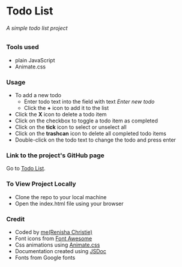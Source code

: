 # Todo List
###### A simple todo list project

### Tools used
- plain JavaScript
- Animate.css

### Usage
- To add a new todo
  - Enter todo text into the field with text *Enter new todo*
  - Click the **+** icon to add it to the list
- Click the **X** icon to delete a todo item
- Click on the checkbox to toggle a todo item as completed
- Click on the **tick** icon to select or unselect all
- Click on the **trashcan** icon to delete all completed todo items
- Double-click on the todo text to change the todo and press enter

### Link to the project's GitHub page
Go to [Todo List](https://crisner.github.io/todo-list/).

### To View Project Locally
- Clone the repo to your local machine
- Open the index.html file using your browser

### Credit
- Coded by [me(Renisha Christie)](http://www.renishachristie.com)
- Font icons from [Font Awesome](https://fontawesome.com/icons?d=gallery)
- Css animations using [Animate.css](https://daneden.github.io/animate.css/)
- Documentation created using [JSDoc](http://usejsdoc.org)
- Fonts from Google fonts
